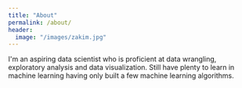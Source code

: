 ```yaml
---
title: "About"
permalink: /about/
header:
  image: "/images/zakim.jpg"
---
```


I'm an aspiring data scientist who is proficient at data wrangling, exploratory analysis and data visualization. Still have plenty to learn in machine learning having only built a few machine learning algorithms.
